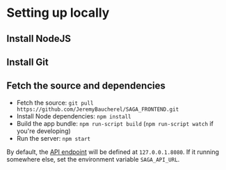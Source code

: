 
# Setting up locally

## Install NodeJS

## Install Git

## Fetch the source and dependencies

* Fetch the source: `git pull https://github.com/JeremyBaucherel/SAGA_FRONTEND.git`
* Install Node dependencies: `npm install`
* Build the app bundle: `npm run-script build` (`npm run-script watch` if you're developing)
* Run the server: `npm start`

By default, the [API endpoint](https://github.com/JeremyBaucherel/SAGA_BACKEND) will be defined at `127.0.0.1.8080`. If it running somewhere else, set the environment variable `SAGA_API_URL`.
